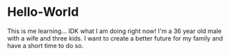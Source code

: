 # Hello-World
This is me learning... IDK what I am doing right now! 
I'm a 36 year old male with a wife and three kids. I want to create a better future for my family and have a short time to do so. 
